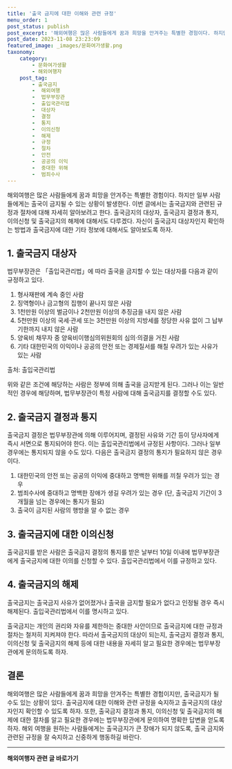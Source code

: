 ```yaml
---
title: '출국 금지에 대한 이해와 관련 규정'
menu_order: 1
post_status: publish
post_excerpt: '해외여행은 많은 사람들에게 꿈과 희망을 안겨주는 특별한 경험이다. 하지만 일부 사람들에게는 출국이 금지될 수 있는 상황이 발생한다. 이번 글에서는 출국금지와 관련된 규정과 절차에 대해 자세히 알아보려고 한다. 출국금지의 대상자, 출국금지 결정과 통지, 이의신청 및 출국금지의 해제에 대해서도 다루겠다. 자신이 출국금지 대상자인지 확인하는 방법과 출국금지에 대한 기타 정보에 대해서도 알아보도록 하자.'
post_date: 2023-11-08 23:23:09
featured_image: _images/문화여가생활.png
taxonomy:
    category:
        - 문화여가생활
        - 해외여행자
    post_tag:
        - 출국금지
        -  해외여행
        -  법무부장관
        -  출입국관리법
        -  대상자
        -  결정
        -  통지
        -  이의신청
        -  해제
        -  규정
        -  절차
        -  안전
        -  공공의 이익
        -  중대한 위해
        -  범죄수사
---
```



해외여행은 많은 사람들에게 꿈과 희망을 안겨주는 특별한 경험이다. 하지만 일부 사람들에게는 출국이 금지될 수 있는 상황이 발생한다. 이번 글에서는 출국금지와 관련된 규정과 절차에 대해 자세히 알아보려고 한다. 출국금지의 대상자, 출국금지 결정과 통지, 이의신청 및 출국금지의 해제에 대해서도 다루겠다. 자신이 출국금지 대상자인지 확인하는 방법과 출국금지에 대한 기타 정보에 대해서도 알아보도록 하자.

## 1. 출국금지 대상자

법무부장관은 「출입국관리법」에 따라 출국을 금지할 수 있는 대상자를 다음과 같이 규정하고 있다.

1. 형사재판에 계속 중인 사람
2. 징역형이나 금고형의 집행이 끝나지 않은 사람
3. 1천만원 이상의 벌금이나 2천만원 이상의 추징금을 내지 않은 사람
4. 5천만원 이상의 국세·관세 또는 3천만원 이상의 지방세를 정당한 사유 없이 그 납부기한까지 내지 않은 사람
5. 양육비 채무자 중 양육비이행심의위원회의 심의·의결을 거친 사람
6. 기타 대한민국의 이익이나 공공의 안전 또는 경제질서를 해칠 우려가 있는 사유가 있는 사람

출처: 출입국관리법 

위와 같은 조건에 해당하는 사람은 정부에 의해 출국을 금지받게 된다. 그러나 이는 일반적인 경우에 해당하며, 법무부장관이 특정 사람에 대해 출국금지를 결정할 수도 있다.

## 2. 출국금지 결정과 통지

출국금지 결정은 법무부장관에 의해 이루어지며, 결정된 사유와 기간 등이 당사자에게 즉시 서면으로 통지되어야 한다. 이는 출입국관리법에서 규정된 사항이다. 그러나 일부 경우에는 통지되지 않을 수도 있다. 다음은 출국금지 결정의 통지가 필요하지 않은 경우이다.

1) 대한민국의 안전 또는 공공의 이익에 중대하고 명백한 위해를 끼칠 우려가 있는 경우
2) 범죄수사에 중대하고 명백한 장애가 생길 우려가 있는 경우 (단, 출국금지 기간이 3개월을 넘는 경우에는 통지가 필요)
3) 출국이 금지된 사람의 행방을 알 수 없는 경우

## 3. 출국금지에 대한 이의신청

출국금지를 받은 사람은 출국금지 결정의 통지를 받은 날부터 10일 이내에 법무부장관에게 출국금지에 대한 이의를 신청할 수 있다. 출입국관리법에서 이를 규정하고 있다.

## 4. 출국금지의 해제

출국금지는 출국금지 사유가 없어졌거나 출국을 금지할 필요가 없다고 인정될 경우 즉시 해제된다. 출입국관리법에서 이를 명시하고 있다.

출국금지는 개인의 권리와 자유를 제한하는 중대한 사안이므로 출국금지에 대한 규정과 절차는 철저히 지켜져야 한다. 따라서 출국금지의 대상이 되는지, 출국금지 결정과 통지, 이의신청 및 출국금지의 해제 등에 대한 내용을 자세히 알고 필요한 경우에는 법무부장관에게 문의하도록 하자.

## 결론

해외여행은 많은 사람들에게 꿈과 희망을 안겨주는 특별한 경험이지만, 출국금지가 될 수도 있는 상황이 있다. 출국금지에 대한 이해와 관련 규정을 숙지하고 출국금지의 대상자인지 확인할 수 있도록 하자. 또한, 출국금지 결정과 통지, 이의신청 및 출국금지의 해제에 대한 절차를 알고 필요한 경우에는 법무부장관에게 문의하여 명확한 답변을 얻도록 하자. 해외 여행을 원하는 사람들에게는 출국금지가 큰 장애가 되지 않도록, 출국 금지와 관련된 규정을 잘 숙지하고 신중하게 행동하길 바란다.
<!-- wp:separator -->
<hr class="wp-block-separator has-alpha-channel-opacity"/>
<!-- /wp:separator -->

<!-- wp:group {"backgroundColor":"base","layout":{"type":"constrained"}} -->
<div class="wp-block-group has-base-background-color has-background"><!-- wp:paragraph {"align":"center","fontSize":"medium"} -->
<p class="has-text-align-center has-large-font-size"><strong>해외여행자 관련 글 바로가기</strong></p>
<!-- /wp:paragraph -->


<!-- wp:latest-posts
{"categories":[{"id":14870,"count":19,"description":"","link":"https://uknowlaw.com/category/%ed%95%b4%ec%99%b8%ec%97%ac%ed%96%89%ec%9e%90/","name":"해외여행자","slug":"해외여행자","taxonomy":"category","parent":0,"meta":[],"_links":{"self":[{"href":"https://uknowlaw.com/wp-json/wp/v2/categories/14870"}],"collection":[{"href":"https://uknowlaw.com/wp-json/wp/v2/categories"}],"about":[{"href":"https://uknowlaw.com/wp-json/wp/v2/taxonomies/category"}],"wp:post_type":[{"href":"https://uknowlaw.com/wp-json/wp/v2/posts?categories=14870"}],"curies":[{"name":"wp","href":"https://api.w.org/{rel}","templated":true}]}}],"postsToShow":100,"excerptLength":28,"postLayout":"grid","columns":2,"featuredImageAlign":"left","featuredImageSizeSlug":"large","fontSize":"small"} /--></div>
<!-- /wp:group -->
